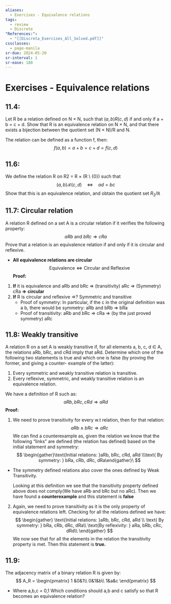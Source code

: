 ```yaml
---
aliases:
  - Exercises - Equivalence relations
tags:
  - review
  - Discrete
"References:":
  - "[[Discreta_Exercises_All_Solved.pdf]]"
cssclasses:
  - page-manila
sr-due: 2024-05-20
sr-interval: 1
sr-ease: 188
---
```

# Exercises - Equivalence relations


## 11.4:
Let R be a relation defined on N × N, such that $(a, b)R(c, d)$ if and only if a + b = c + d. 
Show that R is an equivalence relation on N × N, and that there exists a bijection between the quotient set (N × N)/R and N.

The relation can be defined as a function f, then: 
$$
f(a,b) = a + b = c+ d = f(c,d)
$$
## 11.6: 
We define the relation R on R2 = R × (R \\ {0}) such that
$$
(a, b) \mathcal{R}(c, d) \quad \Leftrightarrow \quad a d=b c 
$$
Show that this is an equivalence relation, and obtain the quotient set $R_2/\mathbb{R}$

## 11.7: Circular relation
A relation R defined on a set A is a circular relation if it verifies the following property: 
$$
aRb \text{ and } bRc \Rightarrow cRa $$
Prove that a relation is an equivalence relation if and only if it is circular and reflexive.

+ **All equivalence relations are circular**
$$
\text{Equivalence} \Leftrightarrow \text{Circular and Reflexive}
$$
**Proof:**
1. **If** it is equivalence and aRb and bRc => (transitivity) aRc => (Symmetry) cRa **=>** **circular**
2. **If** R is circular and reflexive =>? Symmetric and transitive 
	+ Proof of symmetry: In particular, if the c in the original definition was a b, there would be symmetry:  aRb and bRb => bRa 
	+ Proof of transitivity: aRb and bRc => cRa => (by the just proved symmetry) aRc

## 11.8: Weakly transitive
A relation R on a set A is weakly transitive if, for all elements a, b, c, d ∈ A, the relations aRb, bRc, and cRd imply that aRd. Determine which one of the following two statements is true and which one is false (by proving the former, and giving a counter- example of the latter): 
1. Every symmetric and weakly transitive relation is transitive. 
2. Every reflexive, symmetric, and weakly transitive relation is an equivalence relation.

We have a definition of R such as: 
$$
aRb, bRc, cRd \Rightarrow aRd
$$
**Proof:**
1. We need to prove transitivity for every w.t relation, then for that relation: 
$$
aRb \land bRc \Rightarrow aRc
$$
	We can find a counterexample as, given the relation we know that the following “links” are defined (the relation has defined) based on the initial statement and symmetry: 
	$$ \begin{gather}\text{Initial relations: }aRb, bRc, cRd, aRd \\\text{ By symmetry: } bRa, cRb, dRc, dRa\end{gather}\ $$
+ The symmetry defined relations also cover the ones defined by Weak Transitivity.

	Looking at this definition we see that the transitivity property defined above does not comply(We have aRb and bRc but no aRc). 
	Then we have found a **counterexample** and this statement is **false**

2. Again, we need to prove transitivity as it is the only property of equivalence relations left. 
	Checking for all the relations defined we have: 
	$$ 
	\begin{gather}
	\text{Initial relations: }aRb, bRc, cRd, aRd \\
	\text{ By symmetry: } bRa, cRb, dRc, dRa\\
	\text{By reflexivity: } aRa, bRb, cRc, dRd\\
	\end{gather} 
	$$
	We now see that for all the elements in the relation the transitivity property is met. Then this statement is **true.**

## 11.9: 
The adjacency matrix of a binary relation R is given by:
$$
A_R = 
\begin{pmatrix}
1 &0&1\\
0&1&b\\
1&a&c
\end{pmatrix}
$$
+ Where a,b,c = 0,1
Which conditions should a,b and c satisfy so that R becomes an equivalence relation?

